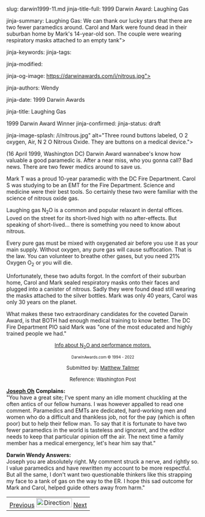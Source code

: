 slug: darwin1999-11.md
jinja-title-full: 1999 Darwin Award: Laughing Gas

jinja-summary: Laughing Gas: We can thank our lucky stars that there are two fewer paramedics around. Carol and Mark were found dead in their suburban home by Mark's 14-year-old son. The couple were wearing respiratory masks attached to an empty tank">

jinja-keywords:
jinja-tags:

jinja-modified:

jinja-og-image: https://darwinawards.com/i/nitrous.jpg">

jinja-authors: Wendy

<!-- not include virtual=/inc/adsense202110 -->
</HEAD>
<!-- -------------------- end header -------------------- -->
<!-- -------------------- begin body -------------------- -->
<body>

jinja-date: 1999 Darwin Awards


jinja-title: Laughing Gas

1999 Darwin Award Winner
jinja-confirmed:
jinja-status: draft

jinja-image-splash: /i/nitrous.jpg" alt="Three round
buttons labeled, O 2 oxygen, Air, N 2 O Nitrous Oxide. They are buttons on
a medical device.">

<p>(16 April 1999, Washington DC) Darwin Award wannabee's know how
valuable a good paramedic is. After a near miss, who you gonna call?
Bad news. There are two fewer medics around to save us.

Mark T <!-- Mark Trowbridge --> was a proud 10-year paramedic with
the DC Fire Department. Carol S <!-- Carol Smith --> was studying to
be an EMT for the Fire Department. Science and medicine were their best
tools. So certainly these two were familiar with the science of nitrous
oxide gas.

Laughing gas N<sub>2</sub>O is a common and popular relaxant in dental
offices. Loved on the street for its short-lived high with no
after-effects. But speaking of short-lived... there is something you need
to know about nitrous.

Every pure gas must be mixed with oxygenated air before you use it as your
main supply. Without oxygen, any pure gas will cause suffocation. That is
the law. You can volunteer to breathe other gases, but you need 21% Oxygen
O<sub>2</sub> or you will die.

Unfortunately, these two adults forgot. In the comfort of their suburban
home, Carol and Mark sealed respiratory masks onto their faces and plugged
into a canister of nitrous. Sadly they were found dead still wearing the masks
attached to the silver bottles. Mark was only 40 years, Carol was only 30 years
on the planet.

What makes these two extraordinary candidates for the coveted Darwin Award,
is that BOTH had enough medical training to know better. The DC Fire
Department PIO said Mark was "one of the most educated and highly trained
people we had."

<P><CENTER><FONT size="-1"><a href="https://www.motortrend.com/how-to/1905-nitrous-oxide-is-not-evil/">Info&nbsp;about N<sub>2</sub>O and performance motors.</a></FONT></CENTER>
<P><CENTER><FONT size="-7">DarwinAwards.com &copy; 1994 - 2022</FONT></CENTER>
<P><CENTER><FONT size="-1">Submitted by: <A href="mailto:REMOVE-mtallmer@aol.com">Matthew Tallmer</A></FONT></CENTER>
<P><CENTER><FONT size="-1">Reference: Washington Post</FONT>

<!--#include virtual="/inc/votebar_viewvoteonly" -->

</CENTER>

<P><A href="mailto:REMOVE-mol[itude]bio[key]@excite[ment].commm"><B>Joseph Oh</B></A><B> Complains:<BR>
</B>&quot;You have a great site; I've spent many an idle moment chuckling
at the often antics of our fellow humans. I was however appalled to read
one comment. Paramedics and EMTs are dedicated, hard-working men and women
who do a difficult and thankless job, not for the pay (which is often poor)
but to help their fellow man. To say that it is fortunate to have two fewer
paramedics in the world is tasteless and ignorant, and the editor needs to
keep that particular opinion off the air. The next time a family member has
a medical emergency, let's hear him say that.&quot;
<P><B>Darwin Wendy Answers:<BR>
</B>Joseph you are absolutely right. My comment struck a nerve, and rightly
so. I&nbsp;value paramedics and have rewritten my account to be more
respectful. But all the same, I don't want two questionable thinkers like
this strapping my face to a tank of gas on the way to the ER. I hope this
sad outcome for Mark and Carol, helped guide others away from harm.&quot;

</TD></TR></TABLE>
<TABLE width=100% border=0 background="/i/bgmain.jpg" cellspacing=5 cellpadding=10><TR><TD>
<CENTER>
<A href="darwin1999-10.html">Previous</A> <IMG src="/i/arrowani.gif" width="93" height="24" border="0" alt="Directions"> <A href="darwin1999-12.html">Next</A>
</H2>
</CENTER>

<!--#include file=nav_1999.html -->


